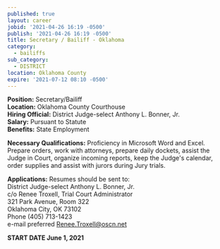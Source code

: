 ```yaml
---
published: true
layout: career
jobid: '2021-04-26 16:19 -0500'
publish: '2021-04-26 16:19 -0500'
title: Secretary / Bailiff - Oklahoma
category:
  - bailiffs
sub_category:
  - DISTRICT
location: Oklahoma County
expire: '2021-07-12 08:10 -0500'
---
```

**Position:** Secretary/Bailiff  
**Location:** Oklahoma County Courthouse  
**Hiring Official:** District Judge-select Anthony L. Bonner, Jr.  
**Salary:** Pursuant to Statute  
**Benefits:** State Employment

**Necessary Qualifications:** Proficiency in Microsoft Word and Excel.  Prepare orders, work with attorneys, prepare daily dockets, assist the Judge in Court, organize incoming reports, keep the Judge's calendar, order supplies and assist with jurors during Jury trials.

**Applications:** Resumes should be sent to:  
District Judge-select Anthony L. Bonner, Jr.  
c/o Renee Troxell, Trial Court Administrator  
321 Park Avenue, Room 322   
Oklahoma City, OK  73102  
Phone (405) 713-1423  
e-mail preferred [Renee.Troxell@oscn.net](mailto:Renee.Troxell@oscn.net)

**START DATE June 1, 2021**
